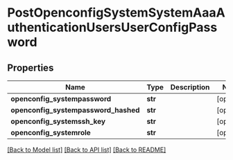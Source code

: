 # PostOpenconfigSystemSystemAaaAuthenticationUsersUserConfigPassword

## Properties
Name | Type | Description | Notes
------------ | ------------- | ------------- | -------------
**openconfig_systempassword** | **str** |  | [optional] 
**openconfig_systempassword_hashed** | **str** |  | [optional] 
**openconfig_systemssh_key** | **str** |  | [optional] 
**openconfig_systemrole** | **str** |  | [optional] 

[[Back to Model list]](../README.md#documentation-for-models) [[Back to API list]](../README.md#documentation-for-api-endpoints) [[Back to README]](../README.md)


